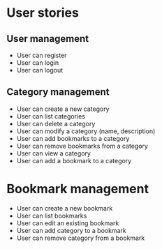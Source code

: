 # User stories

## User management
- User can register
- User can login
- User can logout

## Category management
- User can create a new category
- User can list categories
- User can delete a category
- User can modify a category (name, description)
- User can add bookmarks to a category
- User can remove bookmarks from a category
- User can view a category
- User can add a bookmark to a category

# Bookmark management
- User can create a new bookmark
- User can list bookmarks
- User can edit an existing bookmark
- User can add category to a bookmark
- User can remove category from a bookmark
